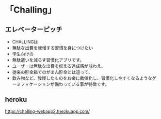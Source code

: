 # 「Challing」
## エレベーターピッチ
* CHALLINGは
* 無駄な出費を我慢する習慣を身につけたい
* 学生向けの
* 無駄遣いを減らす習慣化アプリです。
* ユーザーは無駄な出費を抑える達成感が味わえ、
* 従来の貯金箱でのがまん貯金とは違って、
* 飲み物など、我慢したものをお金に数値化し、習慣化しやすくなるようなゲーミフィケーションが備わっている事が特徴です。

## heroku
https://challing-webapp2.herokuapp.com/
